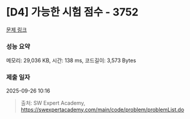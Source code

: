 # [D4] 가능한 시험 점수 - 3752 

[문제 링크](https://swexpertacademy.com/main/code/problem/problemDetail.do?contestProbId=AWHPkqBqAEsDFAUn) 

### 성능 요약

메모리: 29,036 KB, 시간: 138 ms, 코드길이: 3,573 Bytes

### 제출 일자

2025-09-26 10:16



> 출처: SW Expert Academy, https://swexpertacademy.com/main/code/problem/problemList.do